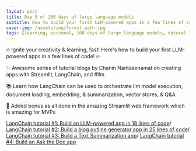 ```yaml
---
layout: post
title: Day 5 of 100 days of large language models
subtitle: How to build your first LLM-powered apps in a few lines of code!
cover-img: /assets/img/forest_path.jpg
tags: [learning, personal, 100 days of large language models, natural language processing, machine learning, artificial intelligence]
---
```

🔥 Ignite your creativity & learning, fast! Here's how to build your first LLM-powered apps in a few lines of code! 🔥

✨ Awesome series of tutorial blogs by Chanin Nantasenamat on creating apps with Streamlit, LangChain, and #llm

📚 Learn how LangChain can be used to orchestrate llm model execution, document loading, embedding, & summarization, vector stores, & Q&A

🤩 Added bonus as all done in the amazing Streamlit web framework which is amazing for MVPs

[LangChain tutorial #1: Build an LLM-powered app in 18 lines of code](https://blog.streamlit.io/langchain-tutorial-1-build-an-llm-powered-app-in-18-lines-of-code/)/
[LangChain tutorial #2: Build a blog outline generator app in 25 lines of code](https://blog.streamlit.io/langchain-tutorial-2-build-a-blog-outline-generator-app-in-25-lines-of-code/)/
[LangChain tutorial #3: Build a Text Summarization app](https://blog.streamlit.io/langchain-tutorial-3-build-a-text-summarization-app/)/
[LangChain tutorial #4: Build an Ask the Doc app](https://blog.streamlit.io/langchain-tutorial-4-build-an-ask-the-doc-app/)